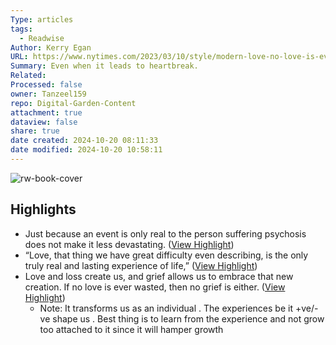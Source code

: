 ```yaml
---
Type: articles
tags:
  - Readwise
Author: Kerry Egan
URL: https://www.nytimes.com/2023/03/10/style/modern-love-no-love-is-ever-wasted.html?unlocked_article_code=CdPAvEvAyPLQ9K6EN3_AE4ZycqEDU9D-XlaaVbuN4sE89PI7Zi4EX4sAQ32pfv1VuOo7k5jzcNevWbUPDuEmXkiqIt6s89f6LEcxY9vZe4qLy8Or6EyUiqd6e7JfsJpdW75RQTC20ONC2CPTGFd9WDVr0XcKF2fVPgzVkVLWwqe86Cp8cYEW1nN1CjSn8EtU3o2GtU-wf_2p1nDRawJ9AN5JCEP3wbD78QBbVwmtlVylbnoZATuMxFU-N4o_SPKt6smf25aGt9PX25ZAAODFHPdds4GmRJdx2Ek_RJ7Lbh2TM__oej39iHjQVUR2FeOKWMylPkwbNWx60y-RgpWqjn5YXnqFkZq-PJ0&smid=url-share
Summary: Even when it leads to heartbreak.
Related: 
Processed: false
owner: Tanzeel159
repo: Digital-Garden-Content
attachment: true
dataview: false
share: true
date created: 2024-10-20 08:11:33
date modified: 2024-10-20 10:58:11
---
```

![rw-book-cover](https://static01.nyt.com/images/2023/03/12/fashion/12MODERN-EGAN/12MODERN-EGAN-facebookJumbo.jpg)

## Highlights
- Just because an event is only real to the person suffering psychosis does not make it less devastating. ([View Highlight](https://read.readwise.io/read/01gzqkk5t4htn0k6w83mv55w1g))
- “Love, that thing we have great difficulty even describing, is the only truly real and lasting experience of life,” ([View Highlight](https://read.readwise.io/read/01gzqkmgryga2nbdgxjec5t41c))
- Love and loss create us, and grief allows us to embrace that new creation. If no love is ever wasted, then no grief is either. ([View Highlight](https://read.readwise.io/read/01gzqknv3hgb98qfp1k8e6kwad))
    - Note: It transforms us as an individual . The experiences be it +ve/-ve shape us . Best thing is to learn from the experience and not grow too attached to it since it will hamper growth
